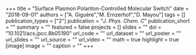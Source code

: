 +++
title = "Surface Plasmon Polariton-Controlled Molecular Switch"
date = "2018-09-01"
authors = ["A. Giguère","M. Ernzerhof","D. Mayou"]
tags = []
publication_types = ["2"]
publication = "_J. Phys. Chem. C_"
publication_short = ""
summary = ""
featured = false
projects = []
slides = ""
doi = "10.1021/acs.jpcc.8b05190"
url_code = ""
url_dataset = ""
url_poster = ""
url_slides = ""
url_source = ""
url_video = ""
math = true
highlight = true
[image]
image = ""
caption = ""
+++

